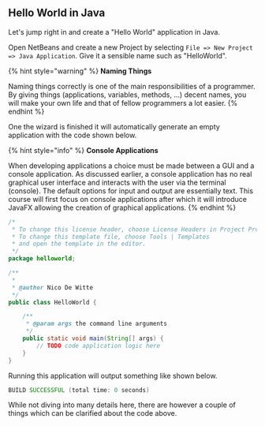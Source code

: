 ## Hello World in Java

Let's jump right in and create a "Hello World" application in Java.

Open NetBeans and create a new Project by selecting `File => New Project => Java Application`. Give it a sensible name such as "HelloWorld".

{% hint style="warning" %}
**Naming Things**

Naming things correctly is one of the main responsibilities of a programmer. By giving things (applications, variables, methods, ...) decent names, you will make your own life and that of fellow programmers a lot easier.
{% endhint %}

One the wizard is finished it will automatically generate an empty application with the code shown below.

{% hint style="info" %}
**Console Applications**

When developing applications a choice must be made between a GUI and a console application. As discussed earlier, a console application has no real graphical user interface and interacts with the user via the terminal (console). The default options for input and output are essentially text. This course will first focus on console applications after which it will introduce JavaFX allowing the creation of graphical applications.
{% endhint %}

```java
/*
 * To change this license header, choose License Headers in Project Properties.
 * To change this template file, choose Tools | Templates
 * and open the template in the editor.
 */
package helloworld;

/**
 *
 * @author Nico De Witte
 */
public class HelloWorld {

    /**
     * @param args the command line arguments
     */
    public static void main(String[] args) {
        // TODO code application logic here
    }
}
```

Running this application will output something like shown below.

```java
BUILD SUCCESSFUL (total time: 0 seconds)
```

While not diving into many details here, there are however a couple of things which can be clarified about the code above.